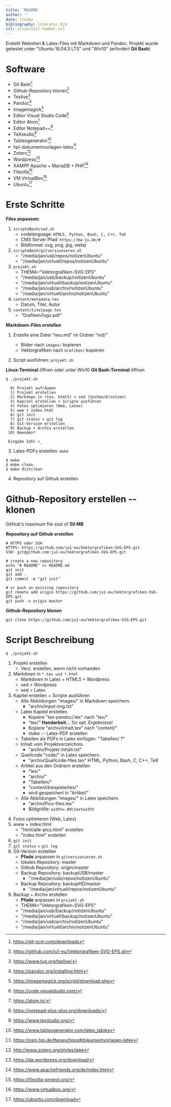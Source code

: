 ```yaml
---
title: 'README'
author: ''
date: \today
bibliography: literatur.bib 
csl: zitierstil-number.csl
---
```

<!--ju 10-Aug-20 -->
Erstellt Websiten & Latex-Files mit Markdown und Pandoc.
Projekt wurde getestet unter "Ubuntu 18.04.3 LTS" und "Win10" 
(erfordert **Git Bash**)    
    
# Software

- Git Bash[^1]
- Github-Repository klonen[^2]
- Texlive[^3]
- Pandoc[^4]
- Imagemagick[^5]
- Editor Visual Studio Code[^6]
- Editor Atom[^7]
- Editor Notepad++[^8]
- TeXstudio[^9]
- Tablesgenerator[^10] 
- hpi-dokumentvorlagen-latex[^11] 
- Zotero[^12]
- Wordpress[^13]
- XAMPP Apache + MariaDB + PHP[^14]
- Filezilla[^15]
- VM VirtualBox[^16]
- Ubuntu[^17]

[^1]: <https://git-scm.com/downloads>
[^2]: <https://github.com/ju1-eu/Vektorgrafiken-SVG-EPS.git>
[^3]: <https://www.tug.org/texlive/>
[^4]: <https://pandoc.org/installing.html>
[^5]: <https://imagemagick.org/script/download.php>
[^6]: <https://code.visualstudio.com/>
[^7]: <https://atom.io/>
[^8]: <https://notepad-plus-plus.org/downloads/>
[^9]: <https://www.texstudio.org/>
[^10]: <https://www.tablesgenerator.com/latex_tables>
[^11]: <https://osm.hpi.de/theses/tipps#dokumentvorlagen-latex>
[^12]: <http://www.zotero.org/styles/ieee>
[^13]: <https://de.wordpress.org/download/>
[^14]: <https://www.apachefriends.org/de/index.html>
[^15]: <https://filezilla-project.org/>
[^16]: <https://www.virtualbox.org/>
[^17]: <https://ubuntu.com/download>

# Erste Schritte

**Files anpassen:**

1. `scripteBash/sed.sh`
	- codelanguage: `HTML5, Python, Bash, C, C++, TeX`
	- CMS Server Pfad: `https://bw-ju.de/#`
	- Bildformat: svg, png, jpg, webp
2. `scripteBash/gitversionieren.sh`
	- "/media/jan/usb/repos/notizenUbuntu"
	- "/media/jan/virtuell/repos/notizenUbuntu"
3. `projekt.sh`
	- THEMA="Vektorgrafiken-SVG-EPS"
	- "/media/jan/usb/backup/notizenUbuntu"
	- "/media/jan/virtuell/backup/notizenUbuntu"
	- "/media/jan/usb/archiv/notizenUbuntu"
	- "/media/jan/virtuell/archiv/notizenUbuntu"
4. `content/metadata.tex`
	- Datum, Titel, Autor
5. `content/titelpage.tex`
	- "Grafiken/logo.pdf"

**Markdown-Files erstellen**
	
1. Erstelle eine Datei "neu.md" im Ordner "md/"
	- Bilder nach `images/` kopieren
	- Vektorgrafiken  nach `Grafiken/` kopieren
	
2. Script ausführen: `projekt.sh`

**Linux-Terminal** öffnen oder unter Win10 **Git Bash-Terminal** öffnen

```
$ ./projekt.sh

  0) Projekt aufräumen
  1) Projekt erstellen
  2) Markdown in (tex, html5) + sed (Suchen/Ersetzen)
  3) Kapitel erstellen + Scripte ausführen
  4) Fotos optimieren (Web, Latex)
  5) www + index.html
  6) git init
  7) git status + git log
  8) Git-Version erstellen
  9) Backup + Archiv erstellen
 10) Beenden?

 Eingabe Zahl >_
```

3. Latex-PDFs erstellen: `make`

``` 
$ make
$ make clean
$ make distclean
```

4. Repository auf Github erstellen

# Github-Repository erstellen -- klonen

GitHub's maximum file size of **50 MB**

**Repository auf Github erstellen**

```
# HTTPS oder SSH
HTTPS: https://github.com/ju1-eu/Vektorgrafiken-SVG-EPS.git
SSH: git@github.com:ju1-eu/Vektorgrafiken-SVG-EPS.git

# create a new repository 
echo "# README" >> README.md
git init
git add .
git commit -m "git init"
                
# or push an existing repository 
git remote add origin https://github.com/ju1-eu/Vektorgrafiken-SVG-EPS.git
git push -u origin master
```

**Github-Repository klonen**

```
git clone https://github.com/ju1-eu/Vektorgrafiken-SVG-EPS.git
```

# Script Beschreibung

`$ ./projekt.sh`

1. Projekt erstellen
	- Verz. erstellen, wenn nicht vorhanden
2. Markdown in `*.tex und *.html`
	- Markdown in Latex + HTML5 + Wordpress
	- sed > Wordpress
	- sed > Latex
3. Kapitel erstellen + Scripte ausführen
	- Alle Abbildungen "images/" in Markdown speichern.
		- "archiv/input-img.txt"
	- Latex Kapitel erstellen.
		- Kopiere "tex-pandoc/.tex" nach "tex/"
		- "tex/" **Handarbeit...** für opt. Ergebnisse!
		- Kopiere "archiv/inhalt.tex" nach "content/"
		- make -- Latex-PDF erstellen
	- Tabellen als PDFs in Latex einfügen. "Tabellen/ ?"
	- Inhalt vom Projektverzeichnis.
	    - "archiv/Projekt-Inhalt.txt"
	- Quellcode "code/" in Latex speichern.
		- "archiv/Quellcode-files.tex"
	  HTML, Python, Bash, C, C++, TeX
	- Artikel aus den Ordnern erstellen
		- "tex/"
		- "archiv/"
		- "Tabellen/"
		- "content/beispiele/tex/"
		-  wird gespeichert in "Artikel/"
	- Alle Abbildungen "images/" in Latex speichern
		- "archiv/Pics-files.tex"
		- Bildgröße: `width=.80\textwidth`
4) Fotos optimieren (Web, Latex)
5) www + index.html
	- "html/alle-pics.html" erstellen
	- "index.html" erstellen
6) `git init`
7) `git status` + `git log`
8) Git-Version erstellen
	- **Pfade** anpassen in `gitversionieren.sh`
	- lokales Repository: master
	- Github Repository: origin/master
	- Backup Repository: backupUSB/master
		- "/media/jan/usb/repos/notizenUbuntu"
	- Backup Repository: backupHD/master
		- "/media/jan/virtuell/repos/notizenUbuntu"
9) Backup + Archiv erstellen
	- **Pfade** anpassen in `projekt.sh`
	- THEMA="Vektorgrafiken-SVG-EPS"
	- "/media/jan/usb/backup/notizenUbuntu"
	- "/media/jan/virtuell/backup/notizenUbuntu"
	- "/media/jan/usb/archiv/notizenUbuntu"
	- "/media/jan/virtuell/archiv/notizenUbuntu"